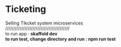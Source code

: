 # Ticketing
Selling Tikcket system microservices
<br/>
////////////////////////////////////////
<br/>
to run app : <b/>skaffold dev<b/>
<br/>
<b/>to run test, change directory and run : npm run test<b/>
